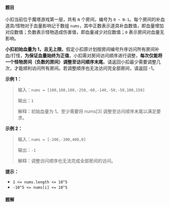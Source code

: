 #### 题目
小扣当前位于魔塔游戏第一层，共有 `N` 个房间，编号为 `0 ~ N-1`。每个房间的补血道具/怪物对于血量影响记于数组 `nums`，其中正数表示道具补血数值，即血量增加对应数值；负数表示怪物造成伤害值，即血量减少对应数值；`0` 表示房间对血量无影响。

**小扣初始血量为 1，且无上限**。假定小扣原计划按房间编号升序访问所有房间补血/打怪，**为保证血量始终为正值**，小扣需对房间访问顺序进行调整，**每次仅能将一个怪物房间（负数的房间）调整至访问顺序末尾**。请返回小扣最少需要调整几次，才能顺利访问所有房间。若调整顺序也无法访问完全部房间，请返回 -1。


**示例 1：**
>输入：`nums = [100,100,100,-250,-60,-140,-50,-50,100,150]`
>
>输出：`1`
>
>解释：初始血量为 1。至少需要将 nums[3] 调整至访问顺序末尾以满足要求。

**示例 2：**
>输入：`nums = [-200,-300,400,0]`
>
>输出：`-1`
>
>解释：调整访问顺序也无法完成全部房间的访问。

**提示：**
- `1 <= nums.length <= 10^5`
- `-10^5 <= nums[i] <= 10^5`

 #### 题解